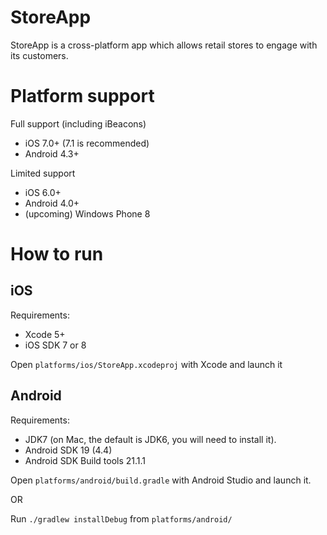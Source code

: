 StoreApp
========

StoreApp is a cross-platform app which allows retail stores to engage with its customers.


Platform support
====

Full support (including iBeacons)

* iOS 7.0+ (7.1 is recommended)
* Android 4.3+

Limited support

* iOS 6.0+
* Android 4.0+
* (upcoming) Windows Phone 8

How to run
====

iOS
----
Requirements:

* Xcode 5+
* iOS SDK 7 or 8

Open `platforms/ios/StoreApp.xcodeproj` with Xcode and launch it

Android
----

Requirements:

* JDK7 (on Mac, the default is JDK6, you will need to install it).
* Android SDK 19 (4.4)
* Android SDK Build tools 21.1.1

Open `platforms/android/build.gradle` with Android Studio and launch it.

OR

Run `./gradlew installDebug` from `platforms/android/`





